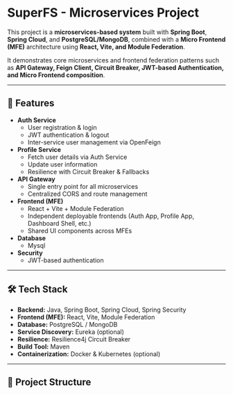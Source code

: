 # SuperFS - Microservices Project

This project is a **microservices-based system** built with **Spring Boot**, **Spring Cloud**, and **PostgreSQL/MongoDB**, combined with a **Micro Frontend (MFE)** architecture using **React, Vite, and Module Federation**.  

It demonstrates core microservices and frontend federation patterns such as **API Gateway, Feign Client, Circuit Breaker, JWT-based Authentication, and Micro Frontend composition**.  

---

## 🚀 Features
- **Auth Service**
  - User registration & login
  - JWT authentication & logout
  - Inter-service user management via OpenFeign
- **Profile Service**
  - Fetch user details via Auth Service
  - Update user information
  - Resilience with Circuit Breaker & Fallbacks
- **API Gateway**
  - Single entry point for all microservices
  - Centralized CORS and route management
- **Frontend (MFE)**
  - React + Vite + Module Federation
  - Independent deployable frontends (Auth App, Profile App, Dashboard Shell, etc.)
  - Shared UI components across MFEs
- **Database**
  - Mysql
- **Security**
  - JWT-based authentication

---

## 🛠️ Tech Stack
- **Backend:** Java, Spring Boot, Spring Cloud, Spring Security  
- **Frontend (MFE):** React, Vite, Module Federation  
- **Database:** PostgreSQL / MongoDB  
- **Service Discovery:** Eureka (optional)  
- **Resilience:** Resilience4j Circuit Breaker  
- **Build Tool:** Maven  
- **Containerization:** Docker & Kubernetes (optional)  

---

## 📂 Project Structure
